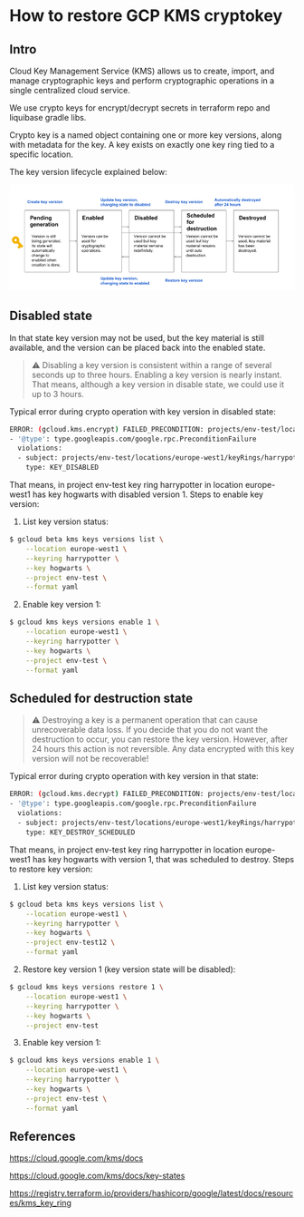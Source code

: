 # How to restore GCP KMS cryptokey

## Intro
Cloud Key Management Service (KMS) allows us to create, import, and manage cryptographic keys and perform cryptographic operations in a single centralized cloud service.

We use crypto keys for encrypt/decrypt secrets in terraform repo and liquibase gradle libs.

Crypto key is a named object containing one or more key versions, along with metadata for the key. A key exists on exactly one key ring tied to a specific location.

The key version lifecycle explained below:

![lifecycle](images/kms_states.png)

## Disabled state
In that state key version may not be used, but the key material is still available, and the version can be placed back into the enabled state.

> :warning:
Disabling a key version is consistent within a range of several seconds up to three hours. Enabling a key version is nearly instant. That means, although a key version in disable state, we could use it up to 3 hours.

Typical error during crypto operation with key version in disabled state:
```sh
ERROR: (gcloud.kms.encrypt) FAILED_PRECONDITION: projects/env-test/locations/europe-west1/keyRings/harrypotter/cryptoKeys/hogwarts/cryptoKeyVersions/1 is not enabled, current state is: DISABLED.
- '@type': type.googleapis.com/google.rpc.PreconditionFailure
  violations:
  - subject: projects/env-test/locations/europe-west1/keyRings/harrypotter/cryptoKeys/hogwarts/cryptoKeyVersions/1
    type: KEY_DISABLED
```

That means, in project env-test key ring harrypotter in location europe-west1 has key hogwarts with disabled version 1.
Steps to enable key version:
1. List key version status:
```sh
$ gcloud beta kms keys versions list \
    --location europe-west1 \
    --keyring harrypotter \
    --key hogwarts \
    --project env-test \
    --format yaml
```

2. Enable key version 1:
```sh
$ gcloud kms keys versions enable 1 \
    --location europe-west1 \
    --keyring harrypotter \
    --key hogwarts \
    --project env-test \
    --format yaml
```
## Scheduled for destruction state
> :warning: 
Destroying a key is a permanent operation that can cause unrecoverable data loss. If you decide that you do not want the destruction to occur, you can restore the key version. However, after 24 hours this action is not reversible. Any data encrypted with this key version will not be recoverable!

Typical error during crypto operation with key version in that state:
```sh
ERROR: (gcloud.kms.decrypt) FAILED_PRECONDITION: projects/env-test/locations/europe-west1/keyRings/harrypotter/cryptoKeys/hogwarts/cryptoKeyVersions/1 is not enabled, current state is: DESTROY_SCHEDULED.
- '@type': type.googleapis.com/google.rpc.PreconditionFailure
  violations:
  - subject: projects/env-test/locations/europe-west1/keyRings/harrypotter/cryptoKeys/hogwarts/cryptoKeyVersions/1
    type: KEY_DESTROY_SCHEDULED
```

That means, in project env-test key ring harrypotter in location europe-west1 has key hogwarts with version 1, that was scheduled to destroy.
Steps to restore key version:
1. List key version status:
```sh
$ gcloud beta kms keys versions list \
    --location europe-west1 \
    --keyring harrypotter \
    --key hogwarts \
    --project env-test12 \
    --format yaml
```
2. Restore key version 1 (key version state will be disabled):
```sh
$ gcloud kms keys versions restore 1 \
    --location europe-west1 \
    --keyring harrypotter \
    --key hogwarts \
    --project env-test
```

3. Enable key version 1:
```sh
$ gcloud kms keys versions enable 1 \
    --location europe-west1 \
    --keyring harrypotter \
    --key hogwarts \
    --project env-test \
    --format yaml
```
## References
https://cloud.google.com/kms/docs

https://cloud.google.com/kms/docs/key-states

https://registry.terraform.io/providers/hashicorp/google/latest/docs/resources/kms_key_ring
